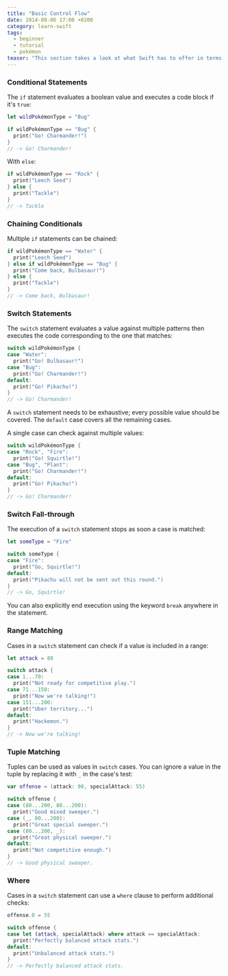 ```yaml
---
title: "Basic Control Flow"
date: 2014-08-06 17:00 +0200
category: learn-swift
tags:
  - beginner
  - tutorial
  - pokémon
teaser: "This section takes a look at what Swift has to offer in terms of control flow, an essential part of every programming language. In this first part we will look at 'if' and 'switch' statements."
---
```


### Conditional Statements

The `if` statement evaluates a boolean value and executes a code block if it's `true`:

~~~swift
let wildPokémonType = "Bug"

if wildPokémonType == "Bug" {
  print("Go! Charmander!")
}
// -> Go! Charmander!
~~~

With `else`:

~~~swift
if wildPokémonType == "Rock" {
  print("Leech Seed")
} else {
  print("Tackle")
}
// -> Tackle
~~~

### Chaining Conditionals

Multiple `if` statements can be chained:

~~~swift
if wildPokémonType == "Water" {
  print("Leech Seed")
} else if wildPokémonType == "Bug" {
  print("Come back, Bulbasaur!")
} else {
  print("Tackle")
}
// -> Come back, Bulbasaur!
~~~

### Switch Statements

The `switch` statement evaluates a value against multiple patterns then executes the code corresponding to the one that matches:

~~~swift
switch wildPokémonType {
case "Water":
  print("Go! Bulbasaur!")
case "Bug":
  print("Go! Charmander!")
default:
  print("Go! Pikachu!")
}
// -> Go! Charmander!
~~~

A `switch` statement needs to be exhaustive; every possible value should be covered. The `default` case covers all the remaining cases.

A single case can check against multiple values:

~~~swift
switch wildPokémonType {
case "Rock", "Fire":
  print("Go! Squirtle!")
case "Bug", "Plant":
  print("Go! Charmander!")
default:
  print("Go! Pikachu!")
}
// -> Go! Charmander!
~~~

### Switch Fall-through

The execution of a `switch` statement stops as soon a case is matched:

~~~swift
let someType = "Fire"

switch someType {
case "Fire":
  print("Go, Squirtle!")
default:
  print("Pikachu will not be sent out this round.")
}
// -> Go, Squirtle!
~~~

You can also explicitly end execution using the keyword `break` anywhere in the statement.

### Range Matching

Cases in a `switch` statement can check if a value is included in a range:

~~~swift
let attack = 89

switch attack {
case 1...70:
  print("Not ready for competitive play.")
case 71...150:
  print("Now we're talking!")
case 151...200:
  print("Uber territory...")
default:
  print("Hackemon.")
}
// -> Now we're talking!
~~~

### Tuple Matching

Tuples can be used as values in `switch` cases. You can ignore a value in the tuple by replacing it with `_` in the case's test:

~~~swift
var offense = (attack: 90, specialAttack: 55)

switch offense {
case (80...200, 80...200):
  print("Good mixed sweeper.")
case (_, 80...200):
  print("Great special sweeper.")
case (80...200, _):
  print("Great physical sweeper.")
default:
  print("Not competitive enough.")
}
// -> Good physical sweeper.
~~~

### Where

Cases in a `switch` statement can use a `where` clause to perform additional checks:

~~~swift
offense.0 = 55

switch offense {
case let (attack, specialAttack) where attack == specialAttack:
  print("Perfectly balanced attack stats.")
default:
  print("Unbalanced attack stats.")
}
// -> Perfectly balanced attack stats.
~~~
